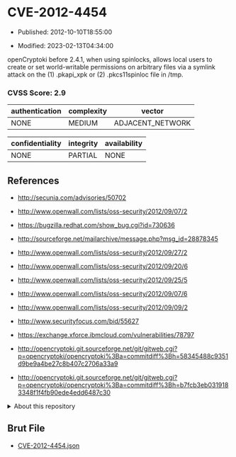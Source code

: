 # CVE-2012-4454

- Published: 2012-10-10T18:55:00

- Modified: 2023-02-13T04:34:00

openCryptoki before 2.4.1, when using spinlocks, allows local users to create or set world-writable permissions on arbitrary files via a symlink attack on the (1) .pkapi_xpk or (2) .pkcs11spinloc file in /tmp.

### CVSS Score: **2.9**

| authentication | complexity | vector |
| --- | --- | --- |
| NONE | MEDIUM | ADJACENT_NETWORK |

| confidentiality | integrity | availability |
| --- | --- | --- |
| NONE | PARTIAL | NONE |

## References

* http://secunia.com/advisories/50702

* http://www.openwall.com/lists/oss-security/2012/09/07/2

* https://bugzilla.redhat.com/show_bug.cgi?id=730636

* http://sourceforge.net/mailarchive/message.php?msg_id=28878345

* http://www.openwall.com/lists/oss-security/2012/09/27/2

* http://www.openwall.com/lists/oss-security/2012/09/20/6

* http://www.openwall.com/lists/oss-security/2012/09/25/5

* http://www.openwall.com/lists/oss-security/2012/09/07/6

* http://www.openwall.com/lists/oss-security/2012/09/09/2

* http://www.securityfocus.com/bid/55627

* https://exchange.xforce.ibmcloud.com/vulnerabilities/78797

* http://opencryptoki.git.sourceforge.net/git/gitweb.cgi?p=opencryptoki/opencryptoki%3Ba=commitdiff%3Bh=58345488c9351d9be9a4be27c8b407c2706a33a9

* http://opencryptoki.git.sourceforge.net/git/gitweb.cgi?p=opencryptoki/opencryptoki%3Ba=commitdiff%3Bh=b7fcb3eb0319183348f1f4fb90ede4edd6487c30

<details>
<summary>About this repository</summary> 

  This repository is part of the project [Live Hack CVE](https://github.com/Live-Hack-CVE). Main website can be found [www.live-hack.org](https://www.live-hack.org) 
  
  Made by [Sn0wAlice](https://github.com/Sn0wAlice) for the people that care about security and need to have a feed of the latest CVEs. Hope you enjoy it, don't forget to star the repo and follow me on [Twitter](https://twitter.com/Sn0wAlice) and [Github](https://github.com/Sn0wAlice). And that is my [personnal website](https://www.alice-snow.me/)

  - [Home Page](https://github.com/Live-Hack-CVE)
  - [Framework](https://github.com/Live-Hack-CVE/cve-framework)
  - [CVE database](https://github.com/Live-Hack-CVE/full_database)
  - [Changelog](https://github.com/Live-Hack-CVE/Changelog)
</details>

## Brut File

* [CVE-2012-4454.json](https://raw.githubusercontent.com/Live-Hack-CVE/full_database/main/cves/2012/CVE-2012-4454.json)

